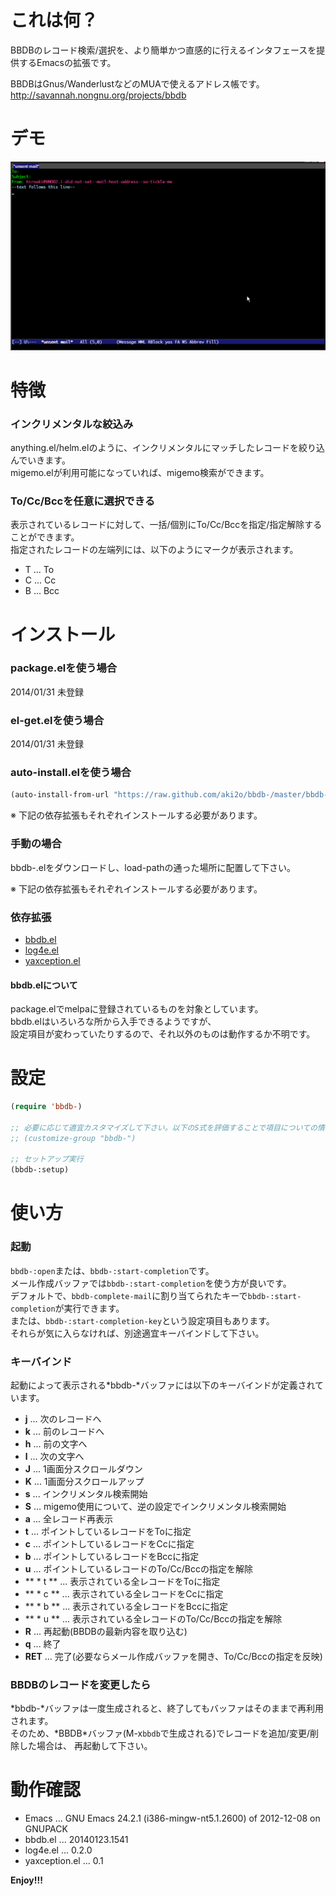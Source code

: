 これは何？
==========

BBDBのレコード検索/選択を、より簡単かつ直感的に行えるインタフェースを提供するEmacsの拡張です。  

BBDBはGnus/WanderlustなどのMUAで使えるアドレス帳です。  
http://savannah.nongnu.org/projects/bbdb


デモ
====

![demo](image/demo.gif)


特徴
====

### インクリメンタルな絞込み

anything.el/helm.elのように、インクリメンタルにマッチしたレコードを絞り込んでいきます。  
migemo.elが利用可能になっていれば、migemo検索ができます。  

### To/Cc/Bccを任意に選択できる

表示されているレコードに対して、一括/個別にTo/Cc/Bccを指定/指定解除することができます。  
指定されたレコードの左端列には、以下のようにマークが表示されます。  

* T ... To
* C ... Cc
* B ... Bcc


インストール
============

### package.elを使う場合

2014/01/31 未登録  

### el-get.elを使う場合

2014/01/31 未登録  

### auto-install.elを使う場合

```lisp
(auto-install-from-url "https://raw.github.com/aki2o/bbdb-/master/bbdb-.el")
```

※ 下記の依存拡張もそれぞれインストールする必要があります。  

### 手動の場合

bbdb-.elをダウンロードし、load-pathの通った場所に配置して下さい。  

※ 下記の依存拡張もそれぞれインストールする必要があります。  

### 依存拡張

* [bbdb.el](http://savannah.nongnu.org/projects/bbdb)
* [log4e.el](https://github.com/aki2o/log4e)
* [yaxception.el](https://github.com/aki2o/yaxception)

#### bbdb.elについて

package.elでmelpaに登録されているものを対象としています。  
bbdb.elはいろいろな所から入手できるようですが、  
設定項目が変わっていたりするので、それ以外のものは動作するか不明です。  


設定
====

```lisp
(require 'bbdb-)

;; 必要に応じて適宜カスタマイズして下さい。以下のS式を評価することで項目についての情報が得られます。
;; (customize-group "bbdb-")

;; セットアップ実行
(bbdb-:setup)
```


使い方
======

### 起動

`bbdb-:open`または、`bbdb-:start-completion`です。  
メール作成バッファでは`bbdb-:start-completion`を使う方が良いです。  
デフォルトで、`bbdb-complete-mail`に割り当てられたキーで`bbdb-:start-completion`が実行できます。  
または、`bbdb-:start-completion-key`という設定項目もあります。  
それらが気に入らなければ、別途適宜キーバインドして下さい。  

### キーバインド

起動によって表示される\*bbdb-\*バッファには以下のキーバインドが定義されています。  

* **j** ... 次のレコードへ
* **k** ... 前のレコードへ
* **h** ... 前の文字へ
* **l** ... 次の文字へ
* **J** ... 1画面分スクロールダウン
* **K** ... 1画面分スクロールアップ
* **s** ... インクリメンタル検索開始
* **S** ... migemo使用について、逆の設定でインクリメンタル検索開始
* **a** ... 全レコード再表示
* **t** ... ポイントしているレコードをToに指定
* **c** ... ポイントしているレコードをCcに指定
* **b** ... ポイントしているレコードをBccに指定
* **u** ... ポイントしているレコードのTo/Cc/Bccの指定を解除
* ** \* t ** ... 表示されている全レコードをToに指定
* ** \* c ** ... 表示されている全レコードをCcに指定
* ** \* b ** ... 表示されている全レコードをBccに指定
* ** \* u ** ... 表示されている全レコードのTo/Cc/Bccの指定を解除
* **R** ... 再起動(BBDBの最新内容を取り込む)
* **q** ... 終了
* **RET** ... 完了(必要ならメール作成バッファを開き、To/Cc/Bccの指定を反映)

### BBDBのレコードを変更したら

\*bbdb-\*バッファは一度生成されると、終了してもバッファはそのままで再利用されます。  
そのため、\*BBDB\*バッファ(M-x`bbdb`で生成される)でレコードを追加/変更/削除した場合は、
再起動して下さい。


動作確認
========

* Emacs ... GNU Emacs 24.2.1 (i386-mingw-nt5.1.2600) of 2012-12-08 on GNUPACK
* bbdb.el ... 20140123.1541
* log4e.el ... 0.2.0
* yaxception.el ... 0.1


**Enjoy!!!**

